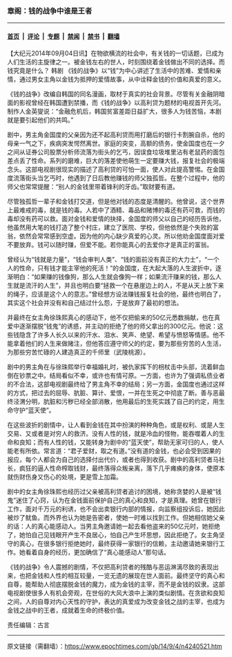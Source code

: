 ### 章阁：钱的战争中谁是王者

---

#### [首页](../../../..?n4240521) &nbsp;|&nbsp; [评论](../../../../../epoch-comment?n4240521) &nbsp;|&nbsp; [专题](../../../../../epoch-special?n4240521) &nbsp;|&nbsp; [禁闻](../../../../../epoch-news?n4240521) &nbsp;|&nbsp; [禁书](../../../../../books?n4240521) &nbsp;|&nbsp; [翻墙](https://github.com/gfw-breaker/nogfw/blob/master/README.md?n4240521)


<div class="post_content" id="artbody" itemprop="articleBody">
 <!-- article content begin -->
 <p>
  【大纪元2014年09月04日讯】在物欲横流的社会中，有关钱的一切话题，已成为人们生活的主旋律之一。被金钱左右的世人，时刻围绕着金钱做出不同的选择。而钱究竟是什么？
  <ok href="https://www.epochtimes.com/gb/tag/%E9%9F%A9%E5%89%A7.html">
   韩剧
  </ok>
  《钱的战争》以“钱”为中心讲述了生活中的苦难、爱情和亲情，通过男女主角以金钱为抵押的爱情故事，从中诠释金钱的价值和真爱的意义。
 </p>
 <p>
  《钱的战争》改编自韩国的同名漫画，取材于真实的社会背景。尽管有关金融阴暗面的影视曾经在韩国遭到禁播，而《钱的战争》以高利贷为题材的电视首开先河。制作人金英燮说：“金融危机后，韩国贫富差距日益扩大，很多人为钱苦恼，本剧就是要引起他们的共鸣。”
 </p>
 <p>
  剧中，男主角金国度的父亲因为还不起高利贷而用打磨后的银行卡割腕自杀，他的母亲一气之下，疾病突发愕然离世。家庭的突变，高额的债务，使金国度也在一夕之间从证券公司股票分析师流落为街头的乞丐，因误食垃圾堆里沾有老鼠药的面包差点丢了性命。系列的磨难，巨大的落差使他萌生一定要赚大钱，报复社会的极端念头。这部电视剧很现实的描述了高利贷的可怕一面，使人对此提高警惕。在金国度流落街头当乞丐时，他遇到了日后教他赚钱的师父独孤哲。在整个过程中，他的师父也常常提醒：“别人的金钱里带着锋利的牙齿。”取财要有道。
 </p>
 <p>
  尽管独孤哲一辈子和金钱打交道，但是他对钱的态度是清醒的。他曾说，这个世界上最难戒的毒，就是钱的毒。人若中了酒精、毒品和赌博的毒还有药可救，而钱的毒却没有药可以救。面对金钱和爱情的抉择，金国度的师父以自己的经历告诉他，他虽然用大笔的钱打造了整个村庄，建立了医院、学校，但他依然是个失败的富翁，依然会常常感到空虚。因为他的内心缺少真爱的心灵。所以他劝金国度面对爱不要放弃。钱可以随时赚，但爱不能。若你能真心的去爱你才是真正的富翁。
 </p>
 <p>
  曾经认为“钱就是力量”，“钱会审判人类”、“钱的面前没有真正的大力士”，“一个人的性命，只有钱才能主宰他的死活！”的金国度，在大起大落的人生波折中，逐渐明白：“如果赚的钱像狗，那么人生就会像狗一样；如果流汗赚来的钱，那么人生就是流汗的人生”，并且也明白要“拯救一个在悬崖边上的人，不是从天上放下来的绳子，应该是这个人的意志。”曾经想方设法赚钱报复社会的他，最终也明白了，其实这个社会并没有和自己结过什么怨，于是放弃了最初的想法。
 </p>
 <p>
  并最终在女主角徐珠熙真心的感动下，他不仅把偷来的50亿元悉数捐献，也在真爱中逐渐摆脱“钱鬼”的诱惑，并主动的拒绝了他的师父拿出的300亿元。他说：这些钱隐含了许多人长久以来的汗水、泪水、笑声、绝望、希望与愤怒等情感。他不能拿着他们的人生来做赌注，但他答应遵守师父的约定，要为那些穷苦的人生活，为那些穷苦忙碌的人建造真正的千师里（武陵桃源）。
 </p>
 <p>
  剧中的男主角在与徐珠熙举行幸福婚礼时，被仇家挥下的枴杖击中头部，流着鲜血倒在钞票之中。结局看似不幸，或许也有情可原。一方面，也许为了强调私债业者的不合法，这部电视剧最终给了男主角不幸的结局；另一方面，金国度也通过这样的方式，把过去的屈辱、肮脏、算计、爱恨，一并在生死之中彻底了断。善与恶最终泾渭分明，肮脏和污秽已经全部消散，他用最后的生死实践了自己的约定，用生命守护“蓝天使”。
 </p>
 <p>
  在这些波折的剧情中，让人看到金钱在其中扮演的种种角色，或是权利、或是人生交易、又或者是对穷人的救济。没有人性的钱，就是冷血的怪物，能吞噬着人的生命和良知；而有人性的钱，又能转身为剧中的“蓝天使”，帮助无家可归的人，使人能老有所依。常言道：“君子爱财，取之有道。”没有道的金钱，也必会受到因果的报应，每个人都会为自己的选择付出代价，或者也得到收获。剧中的高利贷者马社长，疯狂的逼人性命榨取钱财，最终落得众叛亲离，落下几乎瘫痪的身体，使原本就伤财伤身又伤心的处境，更是雪上加霜。
 </p>
 <p>
  剧中的女主角徐珠熙也经历过父亲被高利贷者追讨的困境，她称贪婪的人是被“钱鬼”迷住了心窍，认为在金钱面前保护自己的真心和良知，才是真理。她曾在银行工作，面对千万元的利诱，也不会出卖银行内部的情报，向监察组投诉后，她因此被炒了鱿鱼。而外界也认为她是告密者，使她一时难以找到工作。但她相信她父亲的话：人的真心能感动人。当男主角邀请她一起去看他盗来的50亿元时，她拒绝了，她怕自己见钱眼开产生不良居心，怕自己产生坏思想，因此拒绝了。女主角坚守的真心，在很多银行拒绝她时，最终获得一家银行的信赖，主动邀请她来银行工作。她看着自身的经历，更加确信了“真心能感动人”那句话。
 </p>
 <p>
  《钱的战争》令人震撼的剧情，不仅把高利贷者的残酷与恶运淋漓尽致的表现出来，也把金钱和人性的相互较量，一览无遗的展现在世人面前。最终坚守的真心和自尊，能帮助人彻底摆脱金钱的魔力，成为金钱的主宰，而不是金钱的奴隶。这部电视剧使很多人有机会旁观，在世俗的大风大浪中上演的类似剧情。在贪欲和良知之间，人的自尊对内心天性的守护，表达的真爱成为改变金钱之战的主宰，也成为金钱之战中的王者，成就着生命的终极价值。
 </p>
 <p>
  责任编辑：古言
 </p>
 <!-- article content end -->
 <div id="below_article_ad">
 </div>
</div>


---

原文链接（需翻墙）：https://www.epochtimes.com/gb/14/9/4/n4240521.htm